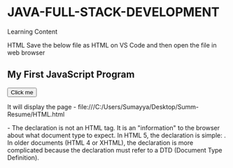 # JAVA-FULL-STACK-DEVELOPMENT
Learning Content

HTML
Save the below file as HTML on VS Code and then open the file in web browser

<!DOCTYPE html>
<html>
<head>
 <title>My First JavaScript</title>
</head>
<body>
<h2>My First JavaScript Program</h2>
<button onclick=”displayMessage()”>Click
me
</button>
<p id=”demo”></p>
<script>
function displayMessage() {
 document.querySelector(“#demo”).
textContent = “Welcome to your first
JavaScript program.”;
}
</script>
</body>
</html>
</html>

It will display the page - file:///C:/Users/Sumayya/Desktop/Summ-Resume/HTML.html 


<!DOCTYPE html> - The declaration is not an HTML tag. It is an "information" to the browser about what document type to expect. In HTML 5, the declaration is simple: <!DOCTYPE html>. In older documents (HTML 4 or XHTML), the declaration is more complicated because the declaration must refer to a DTD (Document Type Definition).
